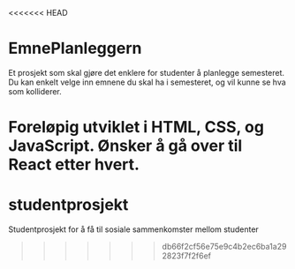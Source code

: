 <<<<<<< HEAD
# EmnePlanleggern

Et prosjekt som skal gjøre det enklere for studenter å planlegge semesteret.
Du kan enkelt velge inn emnene du skal ha i semesteret, og vil kunne se hva som kolliderer.

Foreløpig utviklet i HTML, CSS, og JavaScript. Ønsker å gå over til React etter hvert.
=======
# studentprosjekt
Studentprosjekt for å få til sosiale sammenkomster mellom studenter
>>>>>>> db66f2cf56e75e9c4b2ec6ba1a292823f7f2f6ef
